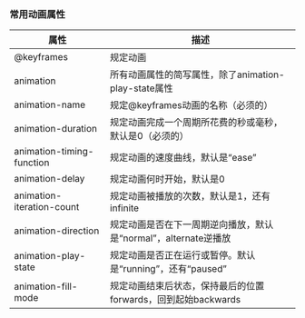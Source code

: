 ### 常用动画属性



| 属性                      | 描述                                                         |
| ------------------------- | ------------------------------------------------------------ |
| @keyframes                | 规定动画                                                     |
| animation                 | 所有动画属性的简写属性，除了animation-play-state属性         |
| animation-name            | 规定@keyframes动画的名称（必须的）                           |
| animation-duration        | 规定动画完成一个周期所花费的秒或毫秒，默认是0（必须的）      |
| animation-timing-function | 规定动画的速度曲线，默认是“ease”                             |
| animation-delay           | 规定动画何时开始，默认是0                                    |
| animation-iteration-count | 规定动画被播放的次数，默认是1，还有infinite                  |
| animation-direction       | 规定动画是否在下一周期逆向播放，默认是“normal”，alternate逆播放 |
| animation-play-state      | 规定动画是否正在运行或暂停。默认是“running”，还有“paused”    |
| animation-fill-mode       | 规定动画结束后状态，保持最后的位置forwards，回到起始backwards |

